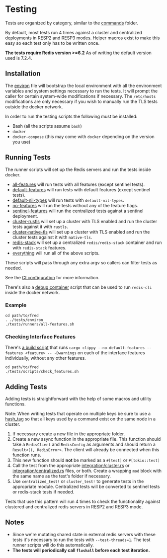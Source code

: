 # Testing

Tests are organized by category, similar to the [commands](../src/commands) folder.

By default, most tests run 4 times against a cluster and centralized deployments in RESP2 and RESP3 modes. Helper macros
exist to make this easy so each test only has to be written once.

**The tests require Redis version >=6.2** As of writing the default version used is 7.2.4.

## Installation

The [environ](environ) file will bootstrap the local environment with all the environment variables and system settings
necessary to run the tests. It will prompt the caller for certain system-wide modifications if necessary.
The `/etc/hosts` modifications are only necessary if you wish to manually run the TLS tests outside the docker network.

In order to run the testing scripts the following must be installed:

* Bash (all the scripts assume `bash`)
* `docker`
* `docker-compose` (this may come with `docker` depending on the version you use)

## Running Tests

The runner scripts will set up the Redis servers and run the tests inside docker.

* [all-features](runners/all-features.sh) will run tests with all features (except sentinel tests).
* [default-features](runners/default-features.sh) will run tests with default features (except sentinel tests).
* [default-nil-types](runners/default-nil-types.sh) will run tests with `default-nil-types`.
* [no-features](runners/no-features.sh) will run the tests without any of the feature flags.
* [sentinel-features](runners/sentinel-features.sh) will run the centralized tests against a sentinel deployment.
* [cluster-rustls](runners/cluster-rustls.sh) will set up a cluster with TLS enabled and run the cluster tests against
  it with `rustls`.
* [cluster-native-tls](runners/cluster-native-tls.sh) will set up a cluster with TLS enabled and run the cluster tests
  against it with `native-tls`.
* [redis-stack](runners/redis-stack.sh) will set up a centralized `redis/redis-stack` container and run
  with `redis-stack` features.
* [everything](runners/everything.sh) will run all of the above scripts.

These scripts will pass through any extra argv so callers can filter tests as needed.

See the [CI configuration](../.circleci/config.yml) for more information.

There's also a [debug container](runners/docker-bash.sh) script that can be used to run `redis-cli` inside the docker
network.

### Example

```
cd path/to/fred
. ./tests/environ
./tests/runners/all-features.sh
```

### Checking Interface Features

There's [a build script](scripts/check_features.sh) that
runs `cargo clippy --no-default-features --features <feature> -- -Dwarnings` on each of the interface
features individually, without any other features.

```
cd path/to/fred
./tests/scripts/check_features.sh
```

## Adding Tests

Adding tests is straightforward with the help of some macros and utility functions.

Note: When writing tests that operate on multiple keys be sure to use
a [hash_tag](https://redis.io/topics/cluster-spec#keys-hash-tags) so that all keys used by a command exist on the same
node in a cluster.

1. If necessary create a new file in the appropriate folder.
2. Create a new async function in the appropriate file. This function should take a `RedisClient` and `RedisConfig` as
   arguments and should return a `Result<(), RedisError>`. The client will already be connected when this function runs.
3. This new function should **not** be marked as a `#[test]` or `#[tokio::test]`
4. Call the test from the appropriate [integration/cluster.rs](integration/cluster.rs)
   or [integration/centralized.rs](integration/centralized.rs) files, or both. Create a wrapping `mod` block with the
   same name as the test's folder if necessary.
5. Use `centralized_test!` or `cluster_test!` to generate tests in the appropriate module. Centralized tests will be
   converted to sentinel tests or redis-stack tests if needed.

Tests that use this pattern will run 4 times to check the functionality against clustered and centralized redis servers
in RESP2 and RESP3 mode.

## Notes

* Since we're mutating shared state in external redis servers with these tests it's necessary to run the tests
  with `--test-threads=1`. The test runner scripts will do this automatically.
* **The tests will periodically call `flushall` before each test iteration.**
